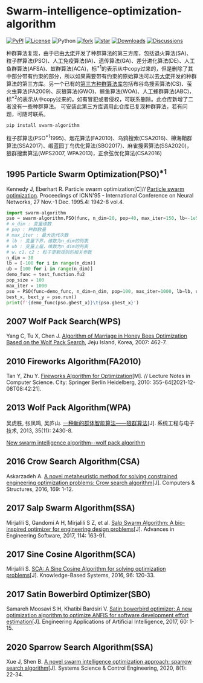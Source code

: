 # Swarm-intelligence-optimization-algorithm

[![PyPI](https://img.shields.io/pypi/v/swarm-algorithm)](https://pypi.org/project/swarm-algorithm/)
[![License](https://img.shields.io/pypi/l/swarm-algorithm.svg)](https://github.com/LucXiong/Swarm-intelligence-optimization-algorithm/blob/master/LICENSE)
![Python](https://img.shields.io/badge/python->=3.5-green.svg)
[![fork](https://img.shields.io/github/forks/LucXiong/Swarm-intelligence-optimization-algorithm?style=social)](https://github.com/LucXiong/Swarm-intelligence-optimization-algorithm/fork)
[![star](https://img.shields.io/github/stars/LucXiong/Swarm-intelligence-optimization-algorithm?style=social)](https://github.com/LucXiong/Swarm-intelligence-optimization-algorithm/star)
[![Downloads](https://pepy.tech/badge/swarm-algorithm)](https://pepy.tech/project/swarm-algorithm)
[![Discussions](https://img.shields.io/badge/discussions-green.svg)](https://github.com/LucXiong/Swarm-intelligence-optimization-algorithm/discussions)

种群算法复现，由于已由[大佬](https://github.com/guofei9987/scikit-opt)开发了种群算法的第三方库，包括退火算法(SA)、粒子群算法(PSO)、人工免疫算法(IA)、遗传算法(GA)、差分进化算法(DE)、人工鱼群算法(AFSA)、蚁群算法(ACA)，标<sup>*1</sup>的表示从中copy过来的，但是删除了其中部分带有约束的部分，所以如果需要带有约束的原始算法可以去[大佬](https://github.com/guofei9987/scikit-opt)开发的种群算法的第三方库。另一个已有的[第三方种群算法库](https://github.com/HaaLeo/swarmlib)包括布谷鸟搜索算法(CS)、萤火虫算法(FA2009)、灰狼算法(GWO)、鲸鱼算法(WOA)、人工蜂群算法(ABC)，标<sup>*2</sup>的表示从中copy过来的。如有冒犯或者侵权，可联系删除。此仓库新增了二者没有一些种群算法。
可安装此第三方库调用此仓库已复现种群算法，若有问题，可随时联系。

```python
pip install swarm-algorithm
```

粒子群算法(PSO<sup>*1</sup>1995)、烟花算法(FA2010)、乌鸦搜索(CSA2016)、樽海鞘群算法(SSA2017)、缎蓝园丁鸟优化算法(SBO2017)、麻雀搜索算法(SSA2020)，狼群搜索算法(WPS2007, WPA2013)，正余弦优化算法(CSA2016)
## 1995 Particle Swarm Optimization(PSO)<sup>*1</sup>
Kennedy J, Eberhart R. Particle swarm optimization[C]// [Particle swarm optimization](https://ieeexplore.ieee.org/abstract/document/488968). Proceedings of ICNN'95 - International Conference on Neural Networks, 27 Nov.-1 Dec. 1995.4: 1942-8 vol.4.
```python
import swarm-algorithm
pso = swarm-algorithm.PSO(func, n_dim=20, pop=40, max_iter=150, lb=-1e5, ub=1e5, w=0.8, c1=0.5, c2=0.5)
# n_dim : 变量维数
# pop : 种群数量
# max_iter : 最大迭代次数
# lb : 变量下界，维数为n_dim的列表
# ub : 变量上届，维数为n_dim的列表
# w、c1、c2 : 粒子更新规则的相关参数
n_dim = 30
lb = [-100 for i in range(n_dim)]
ub = [100 for i in range(n_dim)]
demo_func = test_function.fu2
pop_size = 100
max_iter = 1000
pso = PSO(func=demo_func, n_dim=n_dim, pop=100, max_iter=1000, lb=lb, ub=ub, w=0.8, c1=0.5, c2=0.5)
best_x, bext_y = pso.run()
print(f'{demo_func(pso.gbest_x)}\t{pso.gbest_x}')
```
## 2007 Wolf Pack Search(WPS)
Yang C, Tu X, Chen J. [Algorithm of Marriage in Honey Bees Optimization Based on the Wolf Pack Search](https://www.computer.org/csdl/proceedings-article/ipc/2007/30060462/12OmNzC5T5U), Jeju Island, Korea, 2007: 462-7.
## 2010 Fireworks Algorithm(FA2010)
Tan Y, Zhu Y. [Fireworks Algorithm for Optimization](https://www.researchgate.net/publication/220704568_Fireworks_Algorithm_for_Optimization#:~:text=Inspired%20by%20observing%20fireworks%20explosion%2C%20a%20novel%20swarm,keeping%20diversity%20of%20sparks%20are%20also%20well%20designed.)[M]. //  Lecture Notes in Computer Science. City: Springer Berlin Heidelberg, 2010: 355-64[2021-12-08T08:42:21]. 
## 2013 Wolf Pack Algorithm(WPA)
吴虎胜, 张凤鸣, 吴庐山. [一种新的群体智能算法——狼群算法](https://oss.wanfangdata.com.cn/www/%E4%B8%80%E7%A7%8D%E6%96%B0%E7%9A%84%E7%BE%A4%E4%BD%93%E6%99%BA%E8%83%BD%E7%AE%97%E6%B3%95%E2%80%94%E2%80%94%E7%8B%BC%E7%BE%A4%E7%AE%97%E6%B3%95.ashx?isread=true&type=perio&resourceId=xtgcydzjs201311033&transaction=%7B%22id%22%3Anull%2C%22transferOutAccountsStatus%22%3Anull%2C%22transaction%22%3A%7B%22id%22%3A%221478253592753254400%22%2C%22status%22%3A1%2C%22createDateTime%22%3Anull%2C%22payDateTime%22%3A1641278095793%2C%22authToken%22%3A%22TGT-21025086-NNOedndoqocfHmrAEEpa2NPFM54hlRyq9Iydysp3Vdrm52ZAb0-my.wanfangdata.com.cn%22%2C%22user%22%3A%7B%22accountType%22%3A%22Group%22%2C%22key%22%3A%22shjtdxip%22%7D%2C%22transferIn%22%3A%7B%22accountType%22%3A%22Income%22%2C%22key%22%3A%22PeriodicalFulltext%22%7D%2C%22transferOut%22%3A%7B%22GTimeLimit.shjtdxip%22%3A3.0%7D%2C%22turnover%22%3A3.0%2C%22orderTurnover%22%3A3.0%2C%22productDetail%22%3A%22perio_xtgcydzjs201311033%22%2C%22productTitle%22%3Anull%2C%22userIP%22%3A%22202.120.11.15%22%2C%22organName%22%3Anull%2C%22memo%22%3Anull%2C%22orderUser%22%3A%22shjtdxip%22%2C%22orderChannel%22%3A%22pc%22%2C%22payTag%22%3A%22%22%2C%22webTransactionRequest%22%3Anull%2C%22signature%22%3A%22DDZm%2FVXekyWdH42BgPDeLSdnJXD5YPlUmPP6RP2%2B5eU5k97eueMNcfB2qDS7gmRqjIAbT8ocLpCg%5CnFfEPHohFBJ9J%2BFzviaDCPBw8d6hI01pf4vPVSg9Dd2I4TakD%2FYViqh584dU9xvUJbBOxU8%2BaFsyF%5CnDfCN60TgqVGcQgxpefQ%3D%22%2C%22delete%22%3Afalse%7D%2C%22isCache%22%3Afalse%7D)[J]. 系统工程与电子技术, 2013, 35(11): 2430-8.

[New swarm intelligence algorithm--wolf pack algorithm](https://www.researchgate.net/publication/264928582_New_swarm_intelligence_algorithm-wolf_pack_algorithm)
## 2016 Crow Search Algorithm(CSA)
Askarzadeh A. [A novel metaheuristic method for solving constrained engineering optimization problems: Crow search algorithm](https://www.sciencedirect.com/science/article/pii/S0045794916300475)[J]. Computers & Structures, 2016, 169: 1-12.
## 2017 Salp Swarm Algorithm(SSA)
Mirjalili S, Gandomi A H, Mirjalili S Z, et al. [Salp Swarm Algorithm: A bio-inspired optimizer for engineering design problems](https://www.sciencedirect.com/science/article/pii/S0965997816307736)[J]. Advances in Engineering Software, 2017, 114: 163-91.
## 2017 Sine Cosine Algorithm(SCA)
Mirjalili S. [SCA: A Sine Cosine Algorithm for solving optimization problems](https://www.sciencedirect.com/science/article/pii/S0950705115005043)[J]. Knowledge-Based Systems, 2016, 96: 120-33.
## 2017 Satin Bowerbird Optimizer(SBO)
Samareh Moosavi S H, Khatibi Bardsiri V. [Satin bowerbird optimizer: A new optimization algorithm to optimize ANFIS for software development effort estimation](https://www.sciencedirect.com/science/article/pii/S095219761730006)[J]. Engineering Applications of Artificial Intelligence, 2017, 60: 1-15.
## 2020 Sparrow Search Algorithm(SSA)
Xue J, Shen B. [A novel swarm intelligence optimization approach: sparrow search algorithm](https://www.tandfonline.com/doi/pdf/10.1080/21642583.2019.1708830)[J]. Systems Science & Control Engineering, 2020, 8(1): 22-34.


